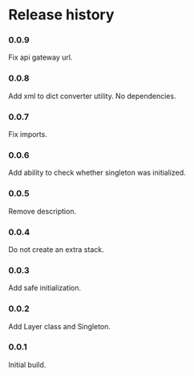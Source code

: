 # Release history

### 0.0.9
Fix api gateway url.

### 0.0.8
Add xml to dict converter utility. No dependencies.

### 0.0.7
Fix imports.

### 0.0.6
Add ability to check whether singleton was initialized.

### 0.0.5
Remove description.

### 0.0.4
Do not create an extra stack.

### 0.0.3
Add safe initialization.

### 0.0.2
Add Layer class and Singleton.

### 0.0.1
Initial build.